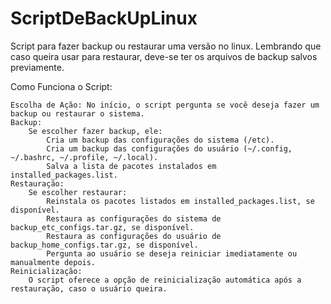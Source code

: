 # ScriptDeBackUpLinux
Script para fazer backup ou restaurar uma versão no linux.
Lembrando que caso queira usar para restaurar, deve-se ter os arquivos de backup salvos previamente.

Como Funciona o Script:

    Escolha de Ação: No início, o script pergunta se você deseja fazer um backup ou restaurar o sistema.
    Backup:
        Se escolher fazer backup, ele:
            Cria um backup das configurações do sistema (/etc).
            Cria um backup das configurações do usuário (~/.config, ~/.bashrc, ~/.profile, ~/.local).
            Salva a lista de pacotes instalados em installed_packages.list.
    Restauração:
        Se escolher restaurar:
            Reinstala os pacotes listados em installed_packages.list, se disponível.
            Restaura as configurações do sistema de backup_etc_configs.tar.gz, se disponível.
            Restaura as configurações do usuário de backup_home_configs.tar.gz, se disponível.
            Pergunta ao usuário se deseja reiniciar imediatamente ou manualmente depois.
    Reinicialização:
        O script oferece a opção de reinicialização automática após a restauração, caso o usuário queira.

